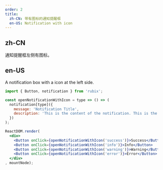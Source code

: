 ```yaml
---
order: 2
title:
  zh-CN: 带有图标的通知提醒框
  en-US: Notification with icon
---
```


## zh-CN

通知提醒框左侧有图标。

## en-US

A notification box with a icon at the left side.

````jsx
import { Button, notification } from 'rubix';

const openNotificationWithIcon = type => () => (
  notification[type]({
    message: 'Notification Title',
    description: 'This is the content of the notification. This is the content of the notification. This is the content of the notification.',
  })
);

ReactDOM.render(
  <div>
    <Button onClick={openNotificationWithIcon('success')}>Success</Button>
    <Button onClick={openNotificationWithIcon('info')}>Info</Button>
    <Button onClick={openNotificationWithIcon('warning')}>Warning</Button>
    <Button onClick={openNotificationWithIcon('error')}>Error</Button>
  </div>
, mountNode);
````

<style>
.code-box-demo .rubix-btn {
  margin-right: 1em;
}
</style>
